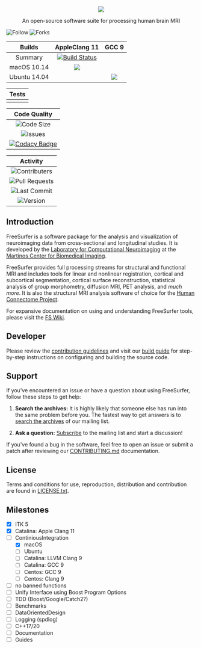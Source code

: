 <div align="center">
  <img src="https://surfer.nmr.mgh.harvard.edu/pub/data/tmp/brain.png">
  <p align="center">An open-source software suite for processing human brain MRI</p>
</div>

![Follow](https://img.shields.io/github/followers/aboualiaa?style=social)
![Forks](https://img.shields.io/github/forks/aboualiaa/freesurfer?style=social)

|Builds|AppleClang 11| GCC 9|
|:--:|:--:|:--:|
|Summary|[![Build Status](https://travis-ci.com/aboualiaa/freesurfer.svg?branch=fs-modernize)](https://travis-ci.com/aboualiaa/freesurfer)||
|macOS 10.14|![](https://travis-matrix-badges.herokuapp.com/repos/aboualiaa/freesurfer/branches/fs-modernize/1?use_travis_com=true)| |
|Ubuntu 14.04| |![](https://travis-matrix-badges.herokuapp.com/repos/aboualiaa/freesurfer/branches/fs-modernize/2?use_travis_com=true)|

|Tests|
|:--:|
||

|Code Quality|
|:--:|
|![Code Size](https://img.shields.io/github/repo-size/aboualiaa/freesurfer)|
|![Issues](https://img.shields.io/github/issues/aboualiaa/freesurfer)|
|[![Codacy Badge](https://api.codacy.com/project/badge/Grade/152dd9ab1aff497999ffb1872b9718f5)](https://www.codacy.com/manual/aboualiaa/freesurfer?utm_source=github.com&amp;utm_medium=referral&amp;utm_content=aboualiaa/freesurfer&amp;utm_campaign=Badge_Grade)|

|Activity|
|:--:|
|![Contributers](https://img.shields.io/github/contributors/aboualiaa/freesurfer)|
|![Pull Requests](https://img.shields.io/github/issues-pr/aboualiaa/freesurfer)|
|![Last Commit](https://img.shields.io/github/last-commit/aboualiaa/freesurfer)|
|![Version](https://img.shields.io/github/v/tag/aboualiaa/freesurfer)|

## Introduction

FreeSurfer is a software package for the analysis and visualization of neuroimaging data from cross-sectional and longitudinal studies. It is developed by the [Laboratory for Computational Neuroimaging](https://www.martinos.org/lab/lcn) at the [Martinos Center for Biomedical Imaging](https://www.nmr.mgh.harvard.edu).

FreeSurfer provides full processing streams for structural and functional MRI and includes tools for linear and nonlinear registration, cortical and subcortical segmentation, cortical surface reconstruction, statistical analysis of group morphometry, diffusion MRI, PET analysis, and *much more*. It is also the structural MRI analysis software of choice for the [Human Connectome Project](http://www.humanconnectomeproject.org/about).

For expansive documentation on using and understanding FreeSurfer tools, please visit the [FS Wiki](https://surfer.nmr.mgh.harvard.edu/fswiki).

## Developer

Please review the [contribution guidelines](https://github.com/freesurfer/freesurfer/blob/dev/CONTRIBUTING.md) and visit our [build guide](https://surfer.nmr.mgh.harvard.edu/fswiki/BuildGuide) for step-by-step instructions on configuring and building the source code.

## Support

If you've encountered an issue or have a question about using FreeSurfer, follow these steps to get help:

  1. **Search the archives:** It is highly likely that someone else has run into the same problem before you. The fastest way to get answers is to [search the archives](https://www.mail-archive.com/freesurfer@nmr.mgh.harvard.edu) of our mailing list.

  2. **Ask a question:** [Subscribe](http://mail.nmr.mgh.harvard.edu/mailman/listinfo/freesurfer) to the mailing list and start a discussion!

If you've found a bug in the software, feel free to open an issue or submit a patch after reviewing our [CONTRIBUTING.md](https://github.com/freesurfer/freesurfer/blob/dev/CONTRIBUTING.md) documentation.

## License

Terms and conditions for use, reproduction, distribution and contribution are found in [LICENSE.txt](https://github.com/freesurfer/freesurfer/blob/dev/LICENSE.txt).

## Milestones

- [x] ITK 5
- [x] Catalina: Apple Clang 11
- [ ] ContiniousIntegration
    - [x] macOS
    - [ ] Ubuntu
    - [ ] Catalina: LLVM Clang 9
    - [ ] Catalina: GCC 9
    - [ ] Centos: GCC 9
    - [ ] Centos: Clang 9
- [ ] no banned functions
- [ ] Unify Interface using Boost Program Options
- [ ] TDD (Boost/Google/Catch2?)
- [ ] Benchmarks
- [ ] DataOrientedDesign
- [ ] Logging (spdlog)
- [ ] C++17/20
- [ ] Documentation
- [ ] Guides
